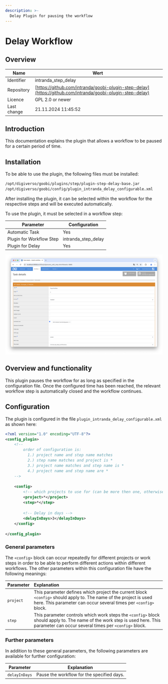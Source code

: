```yaml
---
description: >-
  Delay Plugin for pausing the workflow
---
```


# Delay Workflow

## Overview

Name                     | Wert
-------------------------|-----------
Identifier               | intranda_step_delay
Repository               | [https://github.com/intranda/goobi-plugin-step-delay](https://github.com/intranda/goobi-plugin-step-delay)
Licence              | GPL 2.0 or newer 
Last change    | 21.11.2024 11:45:52


## Introduction
This documentation explains the plugin that allows a workflow to be paused for a certain period of time.

## Installation
To be able to use the plugin, the following files must be installed:

```bash
/opt/digiverso/goobi/plugins/step/plugin-step-delay-base.jar
/opt/digiverso/goobi/config/plugin_intranda_delay_configurable.xml
```

After installing the plugin, it can be selected within the workflow for the respective steps and will be executed automatically.

To use the plugin, it must be selected in a workflow step:

| Parameter               | Configuration                                |  
|-------------------------|----------------------------------------------|  
| Automatic Task          | Yes                                          |  
| Plugin for Workflow Step| intranda_step_delay                          |  
| Plugin for Delay        | Yes                                          |

![Configuration of the workflow step for using the plugin](images/goobi-plugin-step-delay_screen1_en.png)


## Overview and functionality
This plugin pauses the workflow for as long as specified in the configuration file. Once the configured time has been reached, the relevant workflow step is automatically closed and the workflow continues.


## Configuration
The plugin is configured in the file `plugin_intranda_delay_configurable.xml` as shown here:

```xml
<?xml version="1.0" encoding="UTF-8"?>
<config_plugin>
    <!--
        order of configuration is:
          1.) project name and step name matches
          2.) step name matches and project is *
          3.) project name matches and step name is *
          4.) project name and step name are *
	-->
    
    <config>
        <!-- which projects to use for (can be more then one, otherwise use *) -->
        <project>*</project>
        <step>*</step>
        
        <!-- Delay in days -->
        <delayInDays>3</delayInDays>
    </config>

</config_plugin>
```

### General parameters 
The `<config>` block can occur repeatedly for different projects or work steps in order to be able to perform different actions within different workflows. The other parameters within this configuration file have the following meanings: 

| Parameter | Explanation | 
| :-------- | :---------- | 
| `project` | This parameter defines which project the current block `<config>` should apply to. The name of the project is used here. This parameter can occur several times per `<config>` block. | 
| `step` | This parameter controls which work steps the `<config>` block should apply to. The name of the work step is used here. This parameter can occur several times per `<config>` block. | 


### Further parameters 
In addition to these general parameters, the following parameters are available for further configuration: 


Parameter               | Explanation
------------------------|------------------------------------
`delayInDays`           | Pause the workflow for the specified days. |